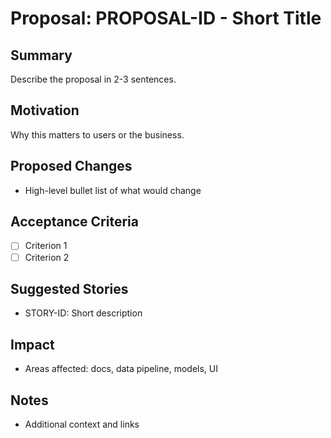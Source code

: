 # Proposal: PROPOSAL-ID - Short Title

## Summary
Describe the proposal in 2-3 sentences.

## Motivation
Why this matters to users or the business.

## Proposed Changes
- High-level bullet list of what would change

## Acceptance Criteria
- [ ] Criterion 1
- [ ] Criterion 2

## Suggested Stories
- STORY-ID: Short description

## Impact
- Areas affected: docs, data pipeline, models, UI

## Notes
- Additional context and links

